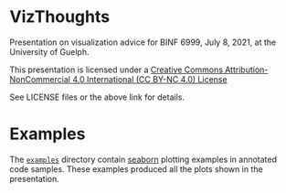 # VizThoughts

Presentation on visualization advice for BINF 6999, July 8, 2021, at the University of Guelph.

This presentation is licensed under a
[Creative Commons Attribution-NonCommercial 4.0 International (CC BY-NC 4.0) License](https://creativecommons.org/licenses/by-nc/4.0/)

See LICENSE files or the above link for details.

# Examples

The [`examples`](./examples) directory contain [seaborn](https://seaborn.pydata.org/) plotting examples in annotated code samples.  These examples produced all the plots shown in the presentation.

